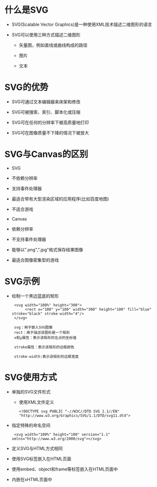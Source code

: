 # 什么是SVG

- SVG(Scalable Vector Graphics)是一种使用XML技术描述二维图形的语言

- SVG可以使用三种方式描述二维图形

  - 矢量图，例如直线或曲线构成的路径

  - 图片

  - 文本

# SVG的优势

 - SVG可通过文本编辑器来床架和修改

 - SVG可被搜索、索引、脚本化或压缩

 - SVG可在任何的分辨率下被高质量地打印

 - SVG可在图像质量不下降的情况下被放大

# SVG与Canvas的区别

 - SVG

  - 不依赖分辨率
  - 支持事件处理器
  - 最适合带有大型渲染区域的应用程序(比如百度地图)
  - 不适合游戏

 - Canvas

  - 依赖分辨率
  - 不支持事件处理器
  - 能够以".png",".jpg"格式保存结果图像

  - 最适合图像密集型的游戏

# SVG示例

 - 绘制一个黑边蓝底的矩形

        <svg width="100%" height="300">
             <rect x="100" y="100" width="300" height="100" fill="blue" stroke="black" stroke-width="4"/>
        </svg>

        svg：用于嵌入SVG图像
        rect：用于描述该图形是一个矩形
        x和y属性：表示该矩形的左点的坐标值

        stroke属性：表示该矩形的边框颜色

        stroke-width:表示该矩形的边框宽度

# SVG使用方式

 - 单独的SVG文件形式

   - 使用XML文件定义

         <!DOCTYPE svg PUBLIC "-//W3C//DTD SVG 1.1//EN" "http://www.w3.org/Graphics/SVG/1.1/DTD/svg11.dtd">

  - 指定特殊的命名空间

         <svg width="100%" height="100" version="1.1"  xmlns="http://www.w3.org/2000/svg"></svg>

  - 定义SVG与HTML方式相同

  - 使用SVG标签嵌入在HTML页面

  - 使用embed、object和frame等标签嵌入在HTML页面中

  - 内嵌在xHTML页面中

